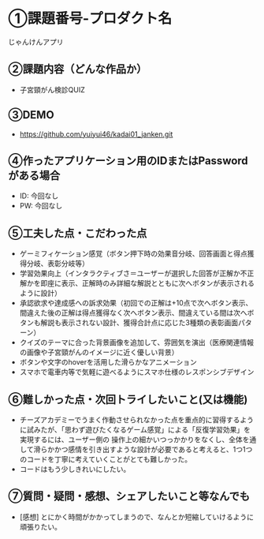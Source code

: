 # ①課題番号-プロダクト名
じゃんけんアプリ

## ②課題内容（どんな作品か）
- 子宮頸がん検診QUIZ

## ③DEMO
- https://github.com/yuiyui46/kadai01_janken.git

## ④作ったアプリケーション用のIDまたはPasswordがある場合
- ID: 今回なし
- PW: 今回なし

## ⑤工夫した点・こだわった点
- ゲーミフィケーション感覚（ボタン押下時の効果音分岐、回答画面と得点獲得分岐、表彰分岐等）
- 学習効果向上（インタラクティブさ＝ユーザーが選択した回答が正解か不正解かを即座に表示、正解時のみ詳細な解説とともに次へボタンが表示されるように設計）
- 承認欲求や達成感への訴求効果（初回での正解は+10点で次へボタン表示、間違えた後の正解は得点獲得なく次へボタン表示、間違えている間は次へボタンも解説も表示されない設計、獲得合計点に応じた3種類の表彰画面パターン）
- クイズのテーマに合った背景画像を追加して、雰囲気を演出（医療関連情報の画像や子宮頸がんのイメージに近く優しい背景）
- ボタンや文字のhoverを活用した滑らかなアニメーション
- スマホで電車内等で気軽に遊べるようにスマホ仕様のレスポンシブデザイン

## ⑥難しかった点・次回トライしたいこと(又は機能)
- チーズアカデミーでうまく作動させられなかった点を重点的に習得するように試みたが、「思わず遊びたくなるゲーム感覚」による「反復学習効果」を実現するには、ユーザー側の
  操作上の細かいつっかかりをなくし、全体を通して滑らかかつ感情を引き出すような設計が必要であると考えると、1つ1つのコードを丁寧に考えていくことがとても難しかった。
- コードはもう少しきれいにしたい。

## ⑦質問・疑問・感想、シェアしたいこと等なんでも
- [感想] とにかく時間がかかってしまうので、なんとか短縮していけるように頑張りたい。

